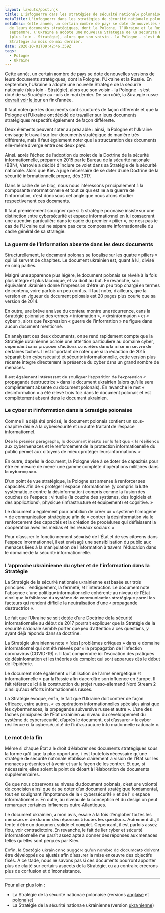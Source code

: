 ```yaml
---
layout: layouts/post.njk
title: L'infoguerre dans les stratégies de sécurité nationale polonaise et ukrainienne
metaTitle: L'infoguerre dans les stratégies de sécurité nationale polonaise et ukrainienne
metaDesc: Cette année, un certain nombre de pays se dote de nouvelles versions
  de leurs documents stratégiques, dont la Pologne, l’Ukraine et la Russie. En
  septembre, l'Ukraine a adopté une nouvelle Stratégie de la sécurité nationale
  (plus loin - Stratégie), alors que son voisin - la Pologne - s’est doté de sa
  Stratégie au mois de mai dernier.
date: 2020-10-01T09:42:46.359Z
tags:
  - Pologne
  - Ukraine
---
```

Cette année, un certain nombre de pays se dote de nouvelles versions de leurs documents stratégiques, dont la Pologne, l’Ukraine et la Russie. En septembre, l'Ukraine a adopté une nouvelle Stratégie de la sécurité nationale (plus loin - Stratégie), alors que son voisin - la Pologne - s’est doté de sa Stratégie au mois de mai dernier. De son côté, la Stratégie russe [devrait voir le jour](http://www.scrf.gov.ru/news/allnews/2722/) en fin d’année. 

Il faut noter que les documents sont structurés de façon différente et que la Pologne et l’Ukraine ont décidé de travailler sur leurs documents stratégiques respectifs également de façon différente. 

Deux éléments peuvent noter au préalable : ainsi, la Pologne et l’Ukraine envisage le travail sur leur documents stratégique de manière très différente, mais il faut également noter que la structuration des documents elle-même diverge entre ces deux pays.

Ainsi, après l’échec de l’adoption du projet de la Doctrine de la sécurité informationnelle, préparé en 2015 par le Bureau de la sécurité nationale (BBN), Varsovie a décidé d’inclure ce volet dans sa Stratégie de la sécurité nationale. Alors que Kiev a jugé nécessaire de se doter d’une Doctrine de la sécurité informationnelle propre, dès 2017.

Dans le cadre de ce blog, nous nous intéressons principalement à la composante informationnelle et tout ce qui est lié à la guerre de l'information, c’est donc sous cet angle que nous allons étudier respectivement ces documents.

Il faut premièrement souligner que si la stratégie polonaise insiste sur une distinction entre cybersécurité et espace informationnel en lui consacrant une attention particulière dans le cadre du premier « pilier », ce n’est pas le cas de l’Ukraine qui ne sépare pas cette composante informationnelle du cadre général de sa stratégie.

### La guerre de l’information absente dans les deux documents

Structurellement, le document polonais se focalise sur les quatre « piliers » qui lui servent de chapitres. Le document ukrainien est, quant à lui, divisé en cinq parties.

Malgré une apparence plus légère, le document polonais se révèle à la fois plus intègre et plus laconique, et va droit au but. En revanche, son équivalent ukrainien donne l’impression d’être un peu trop chargé en termes de contenu, voire parfois un peu confus. Il faut noter, d’ailleurs, que la version en vigueur du document polonais est 20 pages plus courte que sa version de 2014.

En outre, une brève analyse du contenu montre une récurrence, dans la Stratégie polonaise des termes « information », « désinformation » et « cyber », alors que l’expression « guerre de l’information » ne figure dans aucun document mentionné.

En analysant ces deux documents, on se rend rapidement compte que la Stratégie ukrainienne octroie une attention particulière au domaine cyber, cependant sans proposer d’actions concrètes dans la mise en œuvre de certaines tâches. Il est important de noter que si la rédaction de 2015 séparait bien cybersécurité et sécurité informationnelle, cette version plus récente intègre directement la présence du cyber dans un grand nombre de menaces.

Il est également intéressant de souligner l’apparition de l’expression « propagande destructrice » dans le document ukrainien (alors qu’elle sera complètement absente du document polonais). En revanche le mot « désinformation » a été relevé trois fois dans le document polonais et est complètement absent dans le document ukrainien.

### Le cyber et l’information dans la Stratégie polonaise

Comme il a déjà été précisé, le document polonais contient un sous-chapitre dédié à la cybersécurité et un autre traitant de l’espace informationnel.

Dès le premier paragraphe, le document insiste sur le fait que « la résilience aux cybermenaces et le renforcement de la protection informationnelle du public permet aux citoyens de mieux protéger leurs informations. »

En outre, d’après le document, la Pologne vise à se doter de capacités pour être en mesure de mener une gamme complète d'opérations militaires dans le cyberespace.

D’un point de vue stratégique, la Pologne est amenée à renforcer ses capacités afin de « protéger l’espace informationnel (y compris la lutte systématique contre la désinformation) compris comme la fusion des couches de l'espace : virtuelle (la couche des systèmes, des logiciels et des applications), physique (infrastructure et équipement) et cognitive. »

Le document a également pour ambition de créer un « système homogène » de communication stratégique afin de « contrer la désinformation via le renforcement des capacités et la création de procédures qui définissent la coopération avec les médias et les réseaux sociaux. »

Pour d’assurer le fonctionnement sécurisé de l'État et de ses citoyens dans l'espace informationnel, il est envisagé une sensibilisation du public aux menaces liées à la manipulation de l'information à travers l'éducation dans le domaine de la sécurité informationnelle.

### L’approche ukrainienne du cyber et de l’information dans la Stratégie

La Stratégie de la sécurité nationale ukrainienne est basée sur trois principes : l’endiguement, la fermeté, et l’interaction. Le document note l'absence d'une politique informationnelle cohérente au niveau de l’État ainsi que la faiblesse du système de communication stratégique parmi les facteurs qui rendent difficile la neutralisation d’une « propagande destructrice ».

Le fait que l’Ukraine se soit dotée d’une Doctrine de la sécurité informationnelle au début de 2017 pourrait expliquer que la Stratégie de la sécurité nationale semble porter que peu d’attention à ces questions, y ayant déjà répondu dans sa doctrine.

La Stratégie ukrainienne note « [des] problèmes critiques » dans le domaine informationnel qui ont été relevés par « la propagation de l’infection coronavirus (COVID-19) ». Il faut comprendre ici l’évocation des pratiques de désinformation et les théories du complot qui sont apparues dès le début de l’épidémie.

Le document note également « l’utilisation de l’arme énergétique et informationnelle » par la Russie afin d’accroître son influence en Europe. Il fait référence ici à la construction du projet russo-allemand Nord Stream 2 ainsi qu'aux éfforts informationnels russes.

La Stratégie évoque, enfin, le fait que l’Ukraine doit contrer de façon efficace, entre autres, « les opérations informationnelles spéciales ainsi que les cybermenaces, la propagande subversive russe et autre ». L’une des tâches principales de l’État ukrainien au niveau du développement du système de cybersécurité, d’après le document, est d’assurer « la cyber résilience et la cybersécurité de l’infrastructure informationnelle nationale ».

### Le mot de la fin

Même si chaque État a le droit d’élaborer ses documents stratégiques sous la forme qu’il juge la plus opportune, il est toutefois nécessaire qu’une stratégie de sécurité nationale établisse clairement la vision de l’État sur les menaces présentes et à venir et sur la façon de les contrer. Et que, si nécessaire, elles soient le point de départ à l’élaboration de documents supplémentaires.

Ce que nous observons au niveau du document polonais, c’est une volonté de concision ainsi que de se doter d’un document stratégique fondamental, tout en soulignant l’importance de la « cybersécurité » et de l’ « espace informationnel ». En outre, au niveau de la conception et du design on peut remarquer certaines influences outre-Atlantiques.

Le document ukrainien, à mon avis, essaie à la fois d’englober toutes les menaces et de donner des réponses à toutes les questions. Autrement dit, il tente d’être un document solide et complet. Cependant, il est parfois assez flou, voir contradictoire. En revanche, le fait de lier cyber et sécurité informationnelle me paraît assez apte à donner des réponses aux menaces telles qu’elles sont perçues par Kiev.

Enfin, la Stratégie ukrainienne suggère qu’un nombre de documents doivent être développés ou ajustés afin d’assurer la mise en œuvre des objectifs fixés. À ce stade, nous ne savons pas si ces documents pourront apporter plus de clarté sur certains aspects de la Stratégie, ou au contraire créerons plus de confusion et d'inconsistance.

- - -

Pour aller plus loin :

- La Stratégie de la sécurité nationale polonaise (versions [anglaise](https://www.bbn.gov.pl/ftp/dokumenty/National_Security_Strategy_of_the_Republic_of_Poland_2020.pdf) et [polonaise](https://www.bbn.gov.pl/ftp/dokumenty/Strategia_Bezpieczenstwa_Narodowego_RP_2020.pdf))
- La Stratégie de la sécurité nationale ukrainienne (version [ukrainienne](https://www.president.gov.ua/documents/3922020-35037))